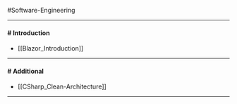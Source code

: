 #Software-Engineering 

----
#### # Introduction

- [[Blazor_Introduction]]

---
#### # Additional

- [[CSharp_Clean-Architecture]]

----
